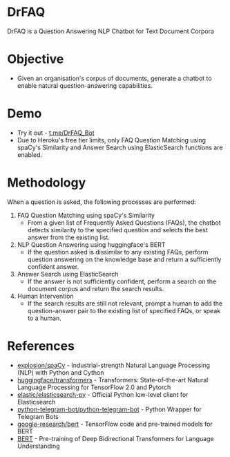 # DrFAQ
DrFAQ is a Question Answering NLP Chatbot for Text Document Corpora

# Objective
* Given an organisation's corpus of documents, generate a chatbot to enable natural question-answering capabilities.

# Demo
* Try it out - [t.me/DrFAQ_Bot](t.me/DrFAQ_Bot)
* Due to Heroku's free tier limits, only FAQ Question Matching using spaCy's Similarity and Answer Search using ElasticSearch functions are enabled.

# Methodology
When a question is asked, the following processes are performed:
1. FAQ Question Matching using spaCy's Similarity
    * From a given list of Frequently Asked Questions (FAQs), the chatbot detects similarity to the specified question and selects the best answer from the existing list.
2. NLP Question Answering using huggingface's BERT
    * If the question asked is dissimilar to any existing FAQs, perform question answering on the knowledge base and return a sufficiently confident answer.
3. Answer Search using ElasticSearch
    * If the answer is not sufficiently confident, perform a search on the document corpus and return the search results.
4. Human Intervention
    * If the search results are still not relevant, prompt a human to add the question-answer pair to the existing list of specified FAQs, or speak to a human.

# References
* [explosion/spaCy](https://github.com/explosion/spaCy) - Industrial-strength Natural Language Processing (NLP) with Python and Cython
* [huggingface/transformers](https://github.com/huggingface/transformers) - Transformers: State-of-the-art Natural Language Processing for TensorFlow 2.0 and Pytorch
* [elastic/elasticsearch-py](https://github.com/elastic/elasticsearch-py) - Official Python low-level client for Elasticsearch
* [python-telegram-bot/python-telegram-bot](https://github.com/python-telegram-bot/python-telegram-bot) - Python Wrapper for Telegram Bots
* [google-research/bert](https://github.com/google-research/bert) - TensorFlow code and pre-trained models for BERT
* [BERT](https://arxiv.org/abs/1810.04805) - Pre-training of Deep Bidirectional Transformers for Language Understanding